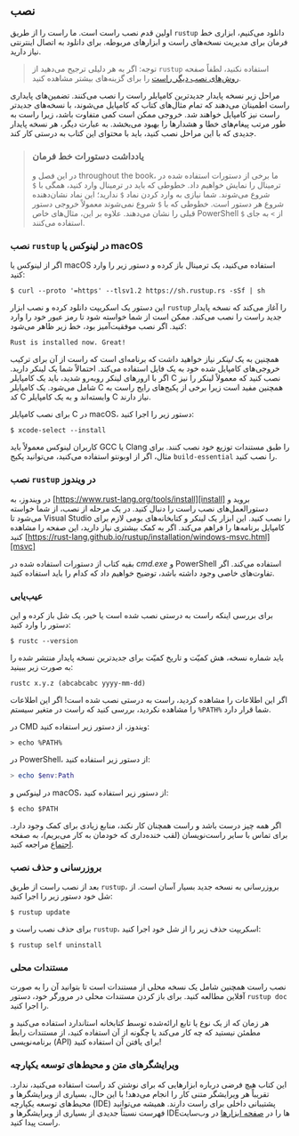 ## نصب

اولین قدم نصب راست است. ما راست را از طریق `rustup` دانلود می‌کنیم، ابزاری خط فرمان برای مدیریت نسخه‌های راست و ابزارهای مربوطه. برای دانلود به اتصال اینترنتی نیاز دارید.

> توجه: اگر به هر دلیلی ترجیح می‌دهید از `rustup` استفاده نکنید، لطفاً صفحه [روش‌های نصب دیگر راست][otherinstall] را برای گزینه‌های بیشتر مشاهده کنید.

مراحل زیر نسخه پایدار جدیدترین کامپایلر راست را نصب می‌کنند. تضمین‌های پایداری راست اطمینان می‌دهند که تمام مثال‌های کتاب که کامپایل می‌شوند، با نسخه‌های جدیدتر راست نیز کامپایل خواهند شد. خروجی ممکن است کمی متفاوت باشد، زیرا راست به طور مرتب پیغام‌های خطا و هشدارها را بهبود می‌بخشد. به عبارت دیگر، هر نسخه پایدار جدیدی که با این مراحل نصب کنید، باید با محتوای این کتاب به درستی کار کند.

> ### یادداشت دستورات خط فرمان
>
> در این فصل و throughout the book، ما برخی از دستورات استفاده شده در ترمینال را نمایش خواهیم داد. خطوطی که باید در ترمینال وارد کنید، همگی با `$` شروع می‌شوند. شما نیازی به وارد کردن نماد `$` ندارید؛ این نماد نشان‌دهنده شروع هر دستور است. خطوطی که با `$` شروع نمی‌شوند معمولاً خروجی دستور قبلی را نشان می‌دهند. علاوه بر این، مثال‌های خاص PowerShell از `>` به جای `$` استفاده می‌کنند.

### نصب `rustup` در لینوکس یا macOS

اگر از لینوکس یا macOS استفاده می‌کنید، یک ترمینال باز کرده و دستور زیر را وارد کنید:

```console
$ curl --proto '=https' --tlsv1.2 https://sh.rustup.rs -sSf | sh
```

این دستور یک اسکریپت دانلود کرده و نصب ابزار `rustup` را آغاز می‌کند که نسخه پایدار جدید راست را نصب می‌کند. ممکن است از شما خواسته شود تا رمز عبور خود را وارد کنید. اگر نصب موفقیت‌آمیز بود، خط زیر ظاهر می‌شود:

```text
Rust is installed now. Great!
```

همچنین به یک _لینکر_ نیاز خواهید داشت که برنامه‌ای است که راست از آن برای ترکیب خروجی‌های کامپایل شده خود به یک فایل استفاده می‌کند. احتمالاً شما یک لینکر دارید. اگر با ارورهای لینکر روبه‌رو شدید، باید یک کامپایلر C نصب کنید که معمولاً لینکر را نیز شامل می‌شود. یک کامپایلر C همچنین مفید است زیرا برخی از پکیج‌های رایج راست به کد C وابسته‌اند و به یک کامپایلر C نیاز دارند.

برای نصب کامپایلر C در macOS، دستور زیر را اجرا کنید:

```console
$ xcode-select --install
```

کاربران لینوکس معمولاً باید GCC یا Clang را طبق مستندات توزیع خود نصب کنند. برای مثال، اگر از اوبونتو استفاده می‌کنید، می‌توانید پکیج `build-essential` را نصب کنید.

### نصب `rustup` در ویندوز

در ویندوز، به [https://www.rust-lang.org/tools/install][install] بروید و دستورالعمل‌های نصب راست را دنبال کنید. در یک مرحله از نصب، از شما خواسته می‌شود تا Visual Studio را نصب کنید. این ابزار یک لینکر و کتابخانه‌های بومی لازم برای کامپایل برنامه‌ها را فراهم می‌کند. اگر به کمک بیشتری نیاز دارید، این صفحه را مشاهده کنید [https://rust-lang.github.io/rustup/installation/windows-msvc.html][msvc]

بقیه کتاب از دستورات استفاده شده در _cmd.exe_ و PowerShell استفاده می‌کند. اگر تفاوت‌های خاصی وجود داشته باشد، توضیح خواهیم داد که کدام را باید استفاده کنید.

### عیب‌یابی

برای بررسی اینکه راست به درستی نصب شده است یا خیر، یک شل باز کرده و این دستور را وارد کنید:

```console
$ rustc --version
```

باید شماره نسخه، هش کمیّت و تاریخ کمیّت برای جدیدترین نسخه پایدار منتشر شده را به صورت زیر ببینید:

```text
rustc x.y.z (abcabcabc yyyy-mm-dd)
```

اگر این اطلاعات را مشاهده کردید، راست به درستی نصب شده است! اگر این اطلاعات را مشاهده نکردید، بررسی کنید که راست در متغیر سیستم `%PATH%` شما قرار دارد.

در CMD ویندوز، از دستور زیر استفاده کنید:

```console
> echo %PATH%
```

در PowerShell، از دستور زیر استفاده کنید:

```powershell
> echo $env:Path
```

در لینوکس و macOS، از دستور زیر استفاده کنید:

```console
$ echo $PATH
```

اگر همه چیز درست باشد و راست همچنان کار نکند، منابع زیادی برای کمک وجود دارد. برای تماس با سایر راست‌نویسان (لقب خنده‌داری که خودمان به کار می‌بریم)، به صفحه [اجتماع][community] مراجعه کنید.

### بروزرسانی و حذف نصب

بعد از نصب راست از طریق `rustup`، بروزرسانی به نسخه جدید بسیار آسان است. از شل خود دستور زیر را اجرا کنید:

```console
$ rustup update
```

برای حذف نصب راست و `rustup`، اسکریپت حذف زیر را از شل خود اجرا کنید:

```console
$ rustup self uninstall
```

### مستندات محلی

نصب راست همچنین شامل یک نسخه محلی از مستندات است تا بتوانید آن را به صورت آفلاین مطالعه کنید. برای باز کردن مستندات محلی در مرورگر خود، دستور `rustup doc` را اجرا کنید.

هر زمان که از یک نوع یا تابع ارائه‌شده توسط کتابخانه استاندارد استفاده می‌کنید و مطمئن نیستید که چه کار می‌کند یا چگونه از آن استفاده کنید، از مستندات رابط برنامه‌نویسی (API) برای یافتن آن استفاده کنید!

### ویرایشگرهای متن و محیط‌های توسعه یکپارچه

این کتاب هیچ فرضی درباره ابزارهایی که برای نوشتن کد راست استفاده می‌کنید، ندارد. تقریباً هر ویرایشگر متنی کار را انجام می‌دهد! با این حال، بسیاری از ویرایشگرها و محیط‌های توسعه یکپارچه (IDE) پشتیبانی داخلی برای راست دارند. همیشه می‌توانید فهرست نسبتاً جدیدی از بسیاری از ویرایشگرها و IDEها را در [صفحه ابزارها][tools] در وب‌سایت راست پیدا کنید.

[otherinstall]: https://forge.rust-lang.org/infra/other-installation-methods.html  
[install]: https://www.rust-lang.org/tools/install  
[msvc]: https://rust-lang.github.io/rustup/installation/windows-msvc.html  
[community]: https://www.rust-lang.org/community  
[tools]: https://www.rust-lang.org/tools
